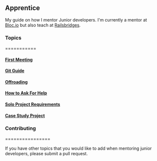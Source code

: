 ## Apprentice

My guide on how I mentor Junior developers. I'm currently a mentor at [Bloc.io](www.bloc.io) but also teach at [Railsbridges](http://www.railsbridge.org/).  

### Topics
===========

#### [First Meeting](https://github.com/wonderwoman13/apprentice/blob/master/first_meeting.md)

#### [Git Guide](https://github.com/wonderwoman13/apprentice/blob/master/git_guide.md)

#### [Offroading](https://github.com/wonderwoman13/apprentice/blob/master/offroading.md)

#### [How to Ask For Help](https://github.com/wonderwoman13/apprentice/blob/master/how_to_ask_for_help.md)

#### [Solo Project Requirements](https://github.com/wonderwoman13/apprentice/blob/master/solo_project_requirements.md)

#### [Case Study Project](https://github.com/wonderwoman13/apprentice/blob/master/case_study_project.md)

### Contributing
================

If you have other topics that you would like to add when mentoring junior developers, please submit a pull request.
